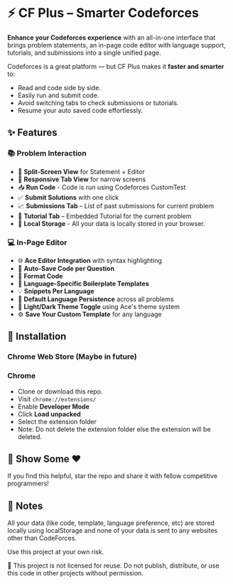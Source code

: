 # ⚡ CF Plus – Smarter Codeforces

**Enhance your Codeforces experience** with an all-in-one interface that brings problem statements, an in-page code editor with language support, tutorials, and submissions into a single unified page.

Codeforces is a great platform — but CF Plus makes it **faster and smarter** to:

* Read and code side by side.
* Easily run and submit code.
* Avoid switching tabs to check submissions or tutorials.
* Resume your auto saved code effortlessly.


## ✨ Features

### 📚 Problem Interaction

* 📄 **Split-Screen View** for Statement + Editor
* 📱 **Responsive Tab View** for narrow screens
* 📥 **Run Code** - Code is run using Codeforces CustomTest
* ✅ **Submit Solutions** with one click
* 📈 **Submissions Tab** – List of past submissions for current problem
* 📘 **Tutorial Tab** – Embedded Tutorial for the current problem
* 🛅 **Local Storage** - All your data is locally stored in your browser.

### 💻 In-Page Editor

* 🌐 **Ace Editor Integration** with syntax highlighting
* 💾 **Auto-Save Code per Question**
* 📝 **Format Code**
* 🧠 **Language-Specific Boilerplate Templates**
* 💡 **Snippets Per Language** 
* 🧩 **Default Language Persistence** across all problems
* 🎨 **Light/Dark Theme Toggle** using Ace's theme system
* ⚙️ **Save Your Custom Template** for any language


## 🔧 Installation

###  Chrome Web Store (Maybe in future)

### Chrome

* Clone or download this repo.
* Visit `chrome://extensions/`
* Enable **Developer Mode**
* Click **Load unpacked**
* Select the extension folder
* Note: Do not delete the extension folder else the extension will be deleted.

## 🌟 Show Some ❤️

If you find this helpful, star the repo and share it with fellow competitive programmers!

## 📄 Notes

All your data (like code, template, language preference, etc) are stored locally using localStorage and none of your data is sent to any websites other than CodeForces.

Use this project at your own risk.

🛑 This project is not licensed for reuse. Do not publish, distribute, or use this code in other projects without permission.
